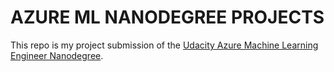 # AZURE ML NANODEGREE PROJECTS

This repo is my project submission of the [Udacity Azure Machine Learning Engineer Nanodegree](https://www.udacity.com/course/machine-learning-engineer-for-microsoft-azure-nanodegree--nd00333).
